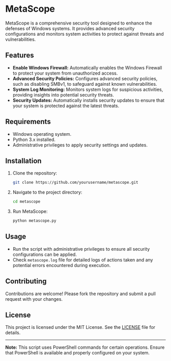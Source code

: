 # MetaScope

MetaScope is a comprehensive security tool designed to enhance the defenses of Windows systems. It provides advanced security configurations and monitors system activities to protect against threats and vulnerabilities.

## Features

- **Enable Windows Firewall:** Automatically enables the Windows Firewall to protect your system from unauthorized access.
- **Advanced Security Policies:** Configures advanced security policies, such as disabling SMBv1, to safeguard against known vulnerabilities.
- **System Log Monitoring:** Monitors system logs for suspicious activities, providing insights into potential security threats.
- **Security Updates:** Automatically installs security updates to ensure that your system is protected against the latest threats.

## Requirements

- Windows operating system.
- Python 3.x installed.
- Administrative privileges to apply security settings and updates.

## Installation

1. Clone the repository:

   ```bash
   git clone https://github.com/yourusername/metascope.git
   ```

2. Navigate to the project directory:

   ```bash
   cd metascope
   ```

3. Run MetaScope:

   ```bash
   python metascope.py
   ```

## Usage

- Run the script with administrative privileges to ensure all security configurations can be applied.
- Check `metascope.log` file for detailed logs of actions taken and any potential errors encountered during execution.

## Contributing

Contributions are welcome! Please fork the repository and submit a pull request with your changes.

## License

This project is licensed under the MIT License. See the [LICENSE](LICENSE) file for details.

---

**Note:** This script uses PowerShell commands for certain operations. Ensure that PowerShell is available and properly configured on your system.